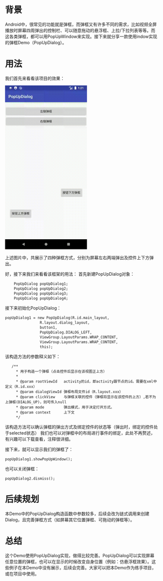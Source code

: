 # 背景
Android中，很常见的功能就是弹框，而弹框又有许多不同的需求，比如视频全屏播放时屏幕四周弹出的控制栏、可以随意拖动的悬浮框、上拉/下拉列表等等。而这各类弹框，都可以用PopUpWindow来实现。接下来就分享一款使用indow实现的弹框Demo（PopUpDialog）。

# 用法
我们首先来看看该项目的效果：  

<img src="https://github.com/cjfu/PopUpDialog/blob/master/popupdialog.gif" width="270" height="540">  

上述图片中，共展示了四种弹框方式，分别为屏幕左右两端弹出及控件上下方弹出。

好，接下来我们来看看该框架的用法：
首先新建PopUpDialog对象：

```
    PopUpDialog popUpDialog1;
    PopUpDialog popUpDialog2;
    PopUpDialog popUpDialog3;
    PopUpDialog popUpDialog4;
```
接下来初始化PopUpDialog：

```
popUpDialog1 = new PopUpDialog(R.id.main_layout,
                R.layout.dialog_layout,
                button1,
                PopUpDialog.DIALOG_LEFT,
                ViewGroup.LayoutParams.WRAP_CONTENT,
                ViewGroup.LayoutParams.WRAP_CONTENT,
                this);
```
该构造方法的参数释义如下：

```
   /**
     * 用于构造一个弹框（点击控件后显示在该视图正上方）
     *
     * @param rootViewId   activity的id，即activity跟节点的id。需要在xml中定义（R.id.xxx）
     * @param dialogViewId 弹框布局文件id（R.layout.xxx）
     * @param clickView    与弹框关联的控件（弹框将显示在该控件的上方）,若不为上弹框(DIALOG_UP)，则可传入null
     * @param mode         弹出模式，用于决定打开方式。
     * @param context      上下文
     */
```
该构造方法可以确认弹框的弹出方式及绑定控件的状态等（弹出时，绑定的控件处于selected状态）
我们也可以对弹框中的布局进行事件的绑定，此处不再赘述，有兴趣可以下载查看，注释很详细。

接下来，就可以显示我们的弹框了：

```
popUpDialog1.showPopUpWindow();
```
也可以关闭弹框：

```
popUpDialog2.dismiss();
```
# 后续规划
本Demo中的PopUpDialog构造函数中参数较多，后续会改为链式调用来创建Dialog，且完善弹框方式（如屏幕其它位置弹框、可拖动的弹框等）。
# 总结
这个Demo使用PopUpDialog实现，做得比较完善。PopUpDialog可以实现屏幕任意位置的弹框，也可以在显示的时候改变自身位置（例如：仿悬浮框效果）。这些例子在本Demo中没有展示，后续会完善。大家可以把本Demo作为练手项目，或在项目中使用。

